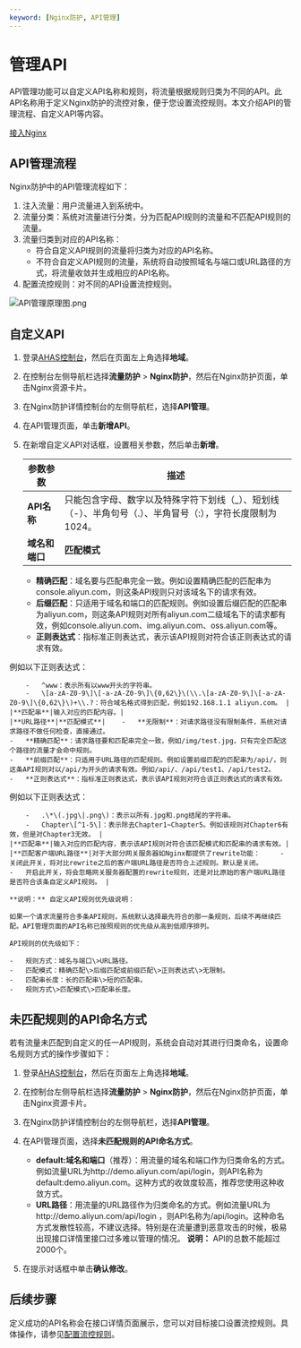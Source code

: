 ```yaml
---
keyword: [Nginx防护, API管理]
---
```


# 管理API

API管理功能可以自定义API名称和规则，将流量根据规则归类为不同的API。此API名称用于定义Nginx防护的流控对象，便于您设置流控规则。本文介绍API的管理流程、自定义API等内容。

[接入Nginx](/cn.zh-CN/流量防护/Nginx防护/接入Nginx.md)

## API管理流程

Nginx防护中的API管理流程如下：

1.  注入流量：用户流量进入到系统中。
2.  流量分类：系统对流量进行分类，分为匹配API规则的流量和不匹配API规则的流量。
3.  流量归类到对应的API名称：
    -   符合自定义API规则的流量将归类为对应的API名称。
    -   不符合自定义API规则的流量，系统将自动按照域名与端口或URL路径的方式，将流量收敛并生成相应的API名称。
4.  配置流控规则：对不同的API设置流控规则。

![API管理原理图.png](https://static-aliyun-doc.oss-accelerate.aliyuncs.com/assets/img/zh-CN/5448821161/p228756.png)

## 自定义API

1.  登录[AHAS控制台](https://ahas.console.aliyun.com)，然后在页面左上角选择**地域**。

2.  在控制台左侧导航栏选择**流量防护** \> **Nginx防护**，然后在Nginx防护页面，单击Nginx资源卡片。

3.  在Nginx防护详情控制台的左侧导航栏，选择**API管理**。

4.  在API管理页面，单击**新增API**。

5.  在新增自定义API对话框，设置相关参数，然后单击**新增**。

    |参数参数|描述|
    |----|--|
    |**API名称**|只能包含字母、数字以及特殊字符下划线（\_）、短划线（-）、半角句号（.）、半角冒号（:），字符长度限制为1024。|
    |**域名和端口**|**匹配模式**|    -   **无限制**：对请求路径没有限制条件，系统对请求路径不做任何检查，直接通过。
    -   **精确匹配**：域名要与匹配串完全一致。例如设置精确匹配的匹配串为console.aliyun.com，则这条API规则只对该域名下的请求有效。
    -   **后缀匹配**：只适用于域名和端口的匹配规则。例如设置后缀匹配的匹配串为aliyun.com，则这条API规则对所有aliyun.com二级域名下的请求都有效，例如console.aliyun.com、img.aliyun.com、oss.aliyun.com等。
    -   **正则表达式**：指标准正则表达式，表示该API规则对符合该正则表达式的请求有效。

例如以下正则表达式：

        -   ^www：表示所有以www开头的字符串。
        -   \[a-zA-Z0-9\]\[-a-zA-Z0-9\]\{0,62\}\(\\.\[a-zA-Z0-9\]\[-a-zA-Z0-9\]\{0,62\}\)+\\.?：符合域名格式得到匹配，例如192.168.1.1 aliyun.com。 |
    |**匹配串**|输入对应的匹配内容。|
    |**URL路径**|**匹配模式**|    -   **无限制**：对请求路径没有限制条件，系统对请求路径不做任何检查，直接通过。
    -   **精确匹配**：请求路径要和匹配串完全一致，例如/img/test.jpg，只有完全匹配这个路径的流量才会命中规则。
    -   **前缀匹配**：只适用于URL路径的匹配规则。例如设置前缀匹配的匹配串为/api/，则这条API规则对以/api/为开头的请求有效。例如/api/、/api/test1、/api/test2。
    -   **正则表达式**：指标准正则表达式，表示该API规则对符合该正则表达式的请求有效。

例如以下正则表达式：

        -   .\*\(.jpg\|.png\)：表示以所有.jpg和.png结尾的字符串。
        -   Chapter\[^1-5\]：表示除去Chapter1~Chapter5。例如该规则对Chapter6有效，但是对Chapter3无效。 |
    |**匹配串**|输入对应的匹配内容，表示该API规则对符合该匹配模式和匹配串的请求有效。|
    |**匹配客户端URL路径**|对于大部分网关服务器如Nginx都提供了rewrite功能：     -   关闭此开关，将对比rewrite之后的客户端URL路径是否符合上述规则。默认是关闭。
    -   开启此开关，将会忽略网关服务器配置的rewrite规则，还是对比原始的客户端URL路径是否符合该条自定义API规则。 |

    **说明：** 自定义API规则优先级说明：

    如果一个请求流量符合多条API规则，系统默认选择最先符合的那一条规则，后续不再继续匹配。API管理页面的API名称已按照规则的优先级从高到低顺序排列。

    API规则的优先级如下：

    -   规则方式：域名与端口\>URL路径。
    -   匹配模式：精确匹配\>后缀匹配或前缀匹配\>正则表达式\>无限制。
    -   匹配串长度：长的匹配串\>短的匹配串。
    -   规则方式\>匹配模式\>匹配串长度。

## 未匹配规则的API命名方式

若有流量未匹配到自定义的任一API规则，系统会自动对其进行归类命名，设置命名规则方式的操作步骤如下：

1.  登录[AHAS控制台](https://ahas.console.aliyun.com)，然后在页面左上角选择**地域**。

2.  在控制台左侧导航栏选择**流量防护** \> **Nginx防护**，然后在Nginx防护页面，单击Nginx资源卡片。

3.  在Nginx防护详情控制台的左侧导航栏，选择**API管理**。

4.  在API管理页面，选择**未匹配规则的API命名方式**。

    -   **default:域名和端口**（推荐）：用流量的域名和端口作为归类命名的方式。例如流量URL为http://demo.aliyun.com/api/login，则API名称为default:demo.aliyun.com。这种方式的收敛度较高，推荐您使用这种收敛方式。
    -   **URL路径**：用流量的URL路径作为归类命名的方式。例如流量URL为http://demo.aliyun.com/api/login ，则API名称为/api/login。这种命名方式发散性较高，不建议选择。特别是在流量遭到恶意攻击的时候，极易出现接口详情里接口过多难以管理的情况。
    **说明：** API的总数不能超过2000个。

5.  在提示对话框中单击**确认修改**。


## 后续步骤

定义成功的API名称会在接口详情页面展示，您可以对目标接口设置流控规则。具体操作，请参见[配置流控规则]()。

